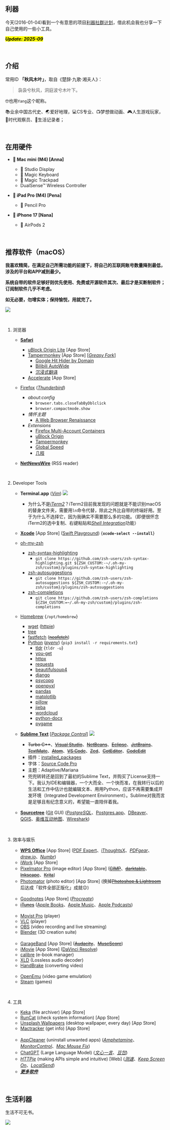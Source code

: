 ## 利器

今天(2016-01-04)看到一个有意思的项目[利器社群计划](https://liqi.io/community/)，借此机会我也分享一下自己使用的一些小工具。

<mark><em>**Update: 2025-09**</em></mark>

<br>


## 介绍

常用ID **「秋风木叶」**，取自《楚辞·九歌·湘夫人》：

> 袅袅兮秋风，洞庭波兮木叶下。

🤓也用`Yang`这个昵称。

📚业余中国古代史、🌏爱好地理，💻CS专业、📺梦想做动画、🎮人生游戏玩家，📆时代观察员、📝生活记录者；

<br>


## 在用硬件

* ** Mac mini (M4) [Anna]**
    *  Studio Display
    *  Magic Keyboard
    *  Magic Trackpad
    * DualSense™ Wireless Controller

* ** iPad Pro (M4) [Pena]**
    *  Pencil Pro

* ** iPhone 17 [Nana]**
    *  AirPods 2

<br>


## 推荐软件（macOS）

**我喜欢精简，在满足自己所需功能的前提下，将自己的互联网账号数量降到最低，涉及的平台和APP减到最少。**

**系统自带的软件足够好则优先使用、免费或开源软件其次、最后才是买断制软件；订阅制软件几乎不考虑。**

**如无必要，勿增实体；保持愉悦，用就完了。**

![](https://github.com/ykqmain/Config/blob/master/Archive/Pix/macOS.png)

<br>

1. 浏览器

    * [**Safari**](https://www.apple.com/safari/)
        * [uBlock Origin Lite](https://github.com/uBlockOrigin/uBOL-home) [App Store]
        * [Tampermonkey](https://www.tampermonkey.net) [App Store] \[[_Greasy Fork_](https://greasyfork.org/zh-CN)\]
            * [Google Hit Hider by Domain](https://greasyfork.org/zh-CN/scripts/1682-google-hit-hider-by-domain-search-filter-block-sites)
            * [Bilibili AutoWide](https://greasyfork.org/zh-CN/scripts/375858-bilibili-autowide)
            * [沉浸式翻译](https://immersivetranslate.com)
        * [Accelerate](https://github.com/ritamsarmah/accelerate) [App Store]

    * [Firefox](https://www.firefox.com) ([_Thunderbird_](https://www.thunderbird.net))
        * _about:config_
            * `browser.tabs.closeTabByDblclick`
            * `browser.compactmode.show`
        * _情怀主题_
            * [A Web Browser Renaissance](https://addons.mozilla.org/zh-CN/firefox/addon/a-web-browser-renaissance/)
        * _Extensions_
            * [Firefox Multi-Account Containers](https://addons.mozilla.org/zh-CN/firefox/addon/multi-account-containers/)
            * [uBlock Origin](https://github.com/gorhill/uBlock)
            * [Tampermonkey](https://www.tampermonkey.net)
            * [Global Speed](https://github.com/polywock/globalSpeed)
            * [几枝](https://github.com/unicar9/jizhi)

    * [**NetNewsWire**](https://netnewswire.com) (RSS reader)

<br>

2. Developer Tools

    * **Terminal.app** ([_Vim_](https://www.vim.org))
        ![](https://github.com/ykqmain/Config/blob/master/Terminal/Terminal.png)
        * 为什么不是[_iTerm2_](https://www.iterm2.com)？iTerm2目前我发现的问题就是不能识别macOS的替身文件夹，需要用`ln`命令代替，除此之外比自带的终端好用。至于为什么不选择它，因为我确实不需要那么多的功能。（即便很怀念iTerm2的选中复制、右键粘贴和[_Shell Integration_](https://iterm2.com/documentation-shell-integration.html)功能）

    * [**Xcode**](https://developer.apple.com/cn/xcode/) [App Store] ([Swift Playground](https://developer.apple.com/swift-playground/)) {**`xcode-select --install`**}

    * [oh-my-zsh](https://ohmyz.sh)
        * [zsh-syntax-highlighting](https://github.com/zsh-users/zsh-syntax-highlighting)
            * `git clone https://github.com/zsh-users/zsh-syntax-highlighting.git ${ZSH_CUSTOM:-~/.oh-my-zsh/custom}/plugins/zsh-syntax-highlighting`
        * [zsh-autosuggestions](https://github.com/zsh-users/zsh-autosuggestions)
            * `git clone https://github.com/zsh-users/zsh-autosuggestions ${ZSH_CUSTOM:-~/.oh-my-zsh/custom}/plugins/zsh-autosuggestions`
        * [zsh-completions](https://github.com/zsh-users/zsh-completions)
            * `git clone https://github.com/zsh-users/zsh-completions ${ZSH_CUSTOM:=~/.oh-my-zsh/custom}/plugins/zsh-completions`

    * [Homebrew](https://brew.sh) {`/opt/homebrew`}
        * [wget](https://www.gnu.org/software/wget) ([httpie](https://httpie.io))
        * [tree](http://mama.indstate.edu/users/ice/tree)
        * [fastfetch](https://github.com/fastfetch-cli/fastfetch) ([~~neofetch~~](https://github.com/dylanaraps/neofetch))
        * [Python](https://www.python.org) ([_pyenv_](https://github.com/pyenv/pyenv)) {`pip3 install -r requirements.txt`}
            * [tldr](https://tldr.sh) {`tldr -u`}
            * [you-get](https://you-get.org)
            * [httpx](https://pypi.org/project/httpx/)
            * [requests](https://pypi.org/project/requests/)
            * [beautifulsoup4](https://pypi.org/project/beautifulsoup4/)
            * [django](https://www.djangoproject.com)
            * [psycopg](https://www.psycopg.org)
            * [openpyxl](https://pypi.org/project/openpyxl/)
            * [pandas](https://pandas.pydata.org)
            * [matplotlib](https://matplotlib.org)
            * [pillow](https://github.com/python-pillow/Pillow)
            * [jieba](https://github.com/fxsjy/jieba)
            * [wordcloud](https://github.com/amueller/word_cloud)
            * [python-docx](https://github.com/python-openxml/python-docx)
            * [pygame](https://www.pygame.org)

    * [**Sublime Text**](https://www.sublimetext.com) \[[_Package Control_](https://packagecontrol.io)\]
        ![](https://github.com/ykqmain/Config/blob/master/Sublime/Sublime.png)
        * ~~Turbo C++~~、[~~Visual Studio~~](https://visualstudio.microsoft.com/zh-hans/)、[~~NetBeans~~](https://netbeans.apache.org)、[~~Eclipse~~](https://eclipseide.org)、[~~JetBrains~~](https://www.jetbrains.com.cn)、[~~TextMate~~](https://github.com/textmate/textmate)、[~~Atom~~](https://github.com/atom/atom)、[~~VS Code~~](https://code.visualstudio.com)、[~~Zed~~](https://zed.dev)、[~~CotEditor~~](https://coteditor.com)、[~~CodeEdit~~](https://www.codeedit.app)
        * 插件：[installed_packages](https://github.com/ykqmain/Config/blob/master/Sublime/Package%20Control.sublime-settings)
        * 字体：[Source Code Pro](https://github.com/adobe-fonts/source-code-pro)
        * 主题：Adaptive/Mariana
        * 兜兜转转还是回到了最初的Sublime Text，并购买了License支持一下。我认为IDE和编辑器，一个大而全、一个快而准，在我转行以后的生活和工作中估计也就编辑文本、用用Python，应该不再需要集成开发环境（Integrated Development Environment）。Sublime对我而言是足够且有纪念意义的，希望能一直陪伴着我。

    * [**Sourcetree**](https://sourcetreeapp.com) ([Git](https://git-scm.com) GUI) ([_PostgreSQL_](https://www.postgresql.org)、[Postgres.app](https://postgresapp.com)、[DBeaver](https://dbeaver.io)、[QGIS](https://www.qgis.org)、[奥维互动地图](https://www.ovital.com)、[Wireshark](https://www.wireshark.org))

<br>

3. 效率与娱乐

    * [**WPS Office**](https://www.wps.cn) [App Store] ([PDF Expert](https://pdfexpert.com)、[iThoughtsX](https://www.toketaware.com)、[_PDFgear_](https://www.pdfgear.com/zh/)、[_draw.io_](https://www.drawio.com)、[_Numbr_](https://numbr.dev))
    * [iWork](https://www.apple.com.cn/iwork/) [App Store]
    * [Pixelmator Pro](https://www.pixelmator.com/pro/) (image editor) [App Store] ([~~GIMP~~](https://www.gimp.org)、[~~darktable~~](https://www.darktable.org)、[~~Inkscape~~](https://inkscape.org/zh-hans/)、[~~Krita~~](https://krita.org/zh/))
    * [Photomator](https://www.pixelmator.com/photomator/) (photo editor) [App Store] (换掉[~~Photoshop & Lightroom~~](https://www.adobe.com/creativecloud/photography.html)后达成「软件全部正版化」成就😌)
    <br>

    * [Goodnotes](https://www.goodnotes.com) [App Store] ([_Procreate_](https://procreate.com))
    * [~~iTunes~~](https://www.apple.com.cn/itunes/) ([Apple Books](https://www.apple.com/apple-books/)、[Apple Music](https://www.apple.com.cn/apple-music/)、[Apple Podcasts](https://www.apple.com.cn/apple-podcasts/))
    <br>

    * [Movist Pro](https://movistprime.com) (player)
    * [VLC](https://www.videolan.org) (player)
    * [OBS](https://obsproject.com) (video recording and live streaming)
    * [Blender](https://www.blender.org) (3D creation suite)
    <br>

    * [GarageBand](https://www.apple.com.cn/mac/garageband/) [App Store] ([~~Audacity~~](https://www.audacityteam.org)、[~~MuseScore~~](https://musescore.org))
    * [iMovie](https://www.apple.com.cn/mac/imovie) [App Store] ([DaVinci Resolve](https://www.blackmagicdesign.com/cn/products/davinciresolve))
    * [calibre](https://calibre-ebook.com) (e-book manager)
    * [XLD](https://tmkk.undo.jp/xld/index_e.html) (Lossless audio decoder)
    * [HandBrake](https://handbrake.fr) (converting video)
    <br>

    * [OpenEmu](https://openemu.org) (video game emulation)
    * [Steam](https://store.steampowered.com) (games)

<br>

4. 工具

    * [Keka](https://www.keka.io/zh-cn) (file archiver) [App Store]
    * [RunCat](https://kyome.io/runcat/index.html?lang=en) (check system information) [App Store]
    * [Unsplash Wallpapers](https://unsplash.com/apps) (desktop wallpaper, every day) [App Store]
    * [Mactracker](https://mactracker.ca) (get info) [App Store]
    <br>

    * [AppCleaner](https://freemacsoft.net/appcleaner) (uninstall unwanted apps) ([_Amphetamine_](https://apps.apple.com/us/app/amphetamine/id937984704)、[_MonitorControl_](https://github.com/MonitorControl/MonitorControl)、[_Mac Mouse Fix_](https://github.com/noah-nuebling/mac-mouse-fix))
    * [ChatGPT](https://chatgpt.com/zh-Hans-CN/features/desktop/) (Large Language Model) ([_文心一言_](https://yiyan.baidu.com/)、[_豆包_](https://www.doubao.com))
    * [_HTTPie_](https://httpie.io/app) (making APIs simple and intuitive) [Web] ([_测速_](https://test.ustc.edu.cn)、[_Keep Screen On_](https://www.keepscreenon.com)、[_LocalSend_](https://web.localsend.org))
    * [**_更多软件_**](https://github.com/ykqmain?tab=stars)

<br>


## 生活利器

生活不可无书。

![](https://github.com/ykqmain/Config/blob/master/Archive/Pix/sj.jpeg)

